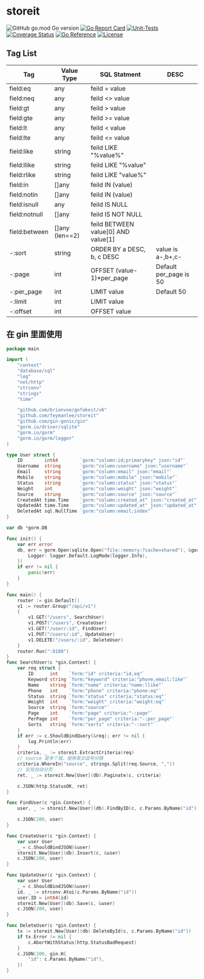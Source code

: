 # storeit

![GitHub go.mod Go version](https://img.shields.io/github/go-mod/go-version/feymanlee/storeit?style=flat-square)
[![Go Report Card](https://goreportcard.com/badge/github.com/feymanlee/storeit)](https://goreportcard.com/report/github.com/feymanlee/cacheit)
[![Unit-Tests](https://github.com/feymanlee/storeit/workflows/Unit-Tests/badge.svg)](https://github.com/feymanlee/storeit/actions)
[![Coverage Status](https://coveralls.io/repos/github/feymanlee/storeit/badge.svg?branch=main)](https://coveralls.io/github/feymanlee/cacheit?branch=main)
[![Go Reference](https://pkg.go.dev/badge/github.com/feymanlee/storeit.svg)](https://pkg.go.dev/github.com/feymanlee/cacheit)
[![License](https://img.shields.io/github/license/feymanlee/storeit)](./LICENSE)

## Tag List
| Tag           | Value Type     | SQL Statment                        | DESC                   |
|---------------|----------------|-------------------------------------|------------------------|
| field:eq      | any            | feild = value                       |                        |
| field:neq     | any            | feild <> value                      |                        |
| field:gt      | any            | feild > value                       |                        |
| field:gte     | any            | feild >= value                      |                        |
| field:lt      | any            | feild < value                       |                        |
| field:lte     | any            | feild <= value                      |                        |
| field:like    | string         | feild LIKE "%value%"                |                        |
| field:llike   | string         | feild LIKE "%value"                 |                        |
| field:rlike   | string         | feild LIKE "value%"                 |                        |
| field:in      | []any          | feild IN (value)                    |                        |
| field:notin   | []any          | feild IN (value)                    |                        |
| field:isnull  | any            | feild IS NULL                       |                        |
| field:notnull | []any          | feild IS NOT NULL                   |                        |
| field:between | []any (len==2) | feild BETWEEN value[0] AND value[1] |                        |
| -:sort        | string         | ORDER BY a DESC, b, c DESC          | value is a-,b+,c-      |
| -:page        | int            | OFFSET (value-1)*per_page           | Default per_page is 50 |
| -:per_page    | int            | LIMIT value                         | Default  50            |
| -:limit       | int            | LIMIT value                         |                        |
| -:offset      | int            | OFFSET value                        |                        |

## 在 gin 里面使用
```go
package main

import (
	"context"
	"database/sql"
	"log"
	"net/http"
	"strconv"
	"strings"
	"time"

	"github.com/brianvoe/gofakeit/v6"
	"github.com/feymanlee/storeit"
	"github.com/gin-gonic/gin"
	"gorm.io/driver/sqlite"
	"gorm.io/gorm"
	"gorm.io/gorm/logger"
)

type User struct {
	ID        int64        `gorm:"column:id;primarykey" json:"id"`
	Username  string       `gorm:"column:username" json:"username"`
	Email     string       `gorm:"column:email" json:"email"`
	Mobile    string       `gorm:"column:mobile" json:"mobile"`
	Status    string       `gorm:"column:status" json:"status"`
	Weight    int          `gorm:"column:weight" json:"weight"`
	Source    string       `gorm:"column:source" json:"source"`
	CreatedAt time.Time    `gorm:"column:created_at" json:"created_at"`
	UpdatedAt time.Time    `gorm:"column:updated_at" json:"updated_at"`
	DeletedAt sql.NullTime `gorm:"column:email;index"`
}

var db *gorm.DB

func init() {
	var err error
	db, err = gorm.Open(sqlite.Open("file::memory:?cache=shared"), &gorm.Config{
		Logger: logger.Default.LogMode(logger.Info),
	})
	if err != nil {
		panic(err)
	}
}

func main() {
	router := gin.Default()
	v1 := router.Group("/api/v1")
	{
		v1.GET("/users", SearchUser)
		v1.POST("/users", CreateUser)
		v1.GET("/user/:id", FindUser)
		v1.PUT("/users/:id", UpdateUser)
		v1.DELETE("/users/:id", DeleteUser)
	}
	router.Run(":8180")
}
func SearchUser(c *gin.Context) {
	var req struct {
		ID      int    `form:"id" criteria:"id,eq"`
		Keyword string `form:"keyword" criteria:"phone,email:like"`
		Name    string `form:"name" criteria:"name:llike"`
		Phone   int    `form:"phone" criteria:"phone:eq"`
		Status  string `form:"status" criteria:"status:eq"`
		Weight  int    `form:"weight" criteria:"weight:eq"`
		Source  string `form:"source"`
		Page    int    `form:"page" criteria:"-:page"`
		PerPage int    `form:"per_page" criteria:"-:per_page"`
		Sorts   string `form:"sorts" criteria:"-:sort"`
	}
	if err := c.ShouldBindQuery(&req); err != nil {
		log.Println(err)
	}
	criteria, _ := storeit.ExtractCriteria(req)
	// source 是多个值，使用英文逗号分隔
	criteria.WhereIn("source", strings.Split(req.Source, ","))
	// 实现自动分页
	ret, _ := storeit.New[User](db).Paginate(c, criteria)

	c.JSON(http.StatusOK, ret)
}

func FindUser(c *gin.Context) {
	user, _ := storeit.New[User](db).FindByID(c, c.Params.ByName("id"))

	c.JSON(200, user)
}

func CreateUser(c *gin.Context) {
	var user User
	_ = c.ShouldBindJSON(&user)
	storeit.New[User](db).Insert(c, &user)
	c.JSON(200, user)
}

func UpdateUser(c *gin.Context) {
	var user User
	_ = c.ShouldBindJSON(&user)
	id, _ := strconv.Atoi(c.Params.ByName("id"))
	user.ID = int64(id)
	storeit.New[User](db).Save(c, &user)
	c.JSON(200, user)
}

func DeleteUser(c *gin.Context) {
	tx := storeit.New[User](db).DeleteById(c, c.Params.ByName("id"))
	if tx.Error != nil {
		c.AbortWithStatus(http.StatusBadRequest)
	}
	c.JSON(200, gin.H{
		"id": c.Params.ByName("id"),
	})
}
```

